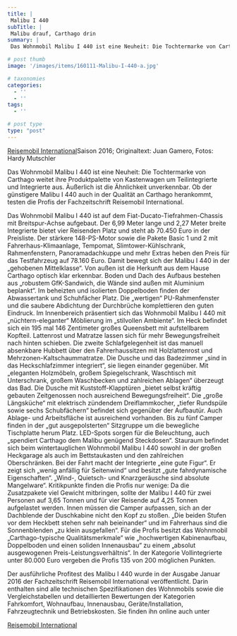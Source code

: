 ```yaml
---
title: |
 Malibu I 440
subTitle: |
 Malibu drauf, Carthago drin
summary: |
 Das Wohnmobil Malibu I 440 ist eine Neuheit: Die Tochtermarke von Carthago weitet ihre Produktpalette von Kastenwagen um Teilintegrierte und Integrierte aus. Äußerlich ist die Ähnlichkeit unverkennbar. Ob der günstigere Malibu I 440 auch in der Qualität an Carthago herankommt, testen die Profis der Fachzeitschrift Reisemobil International.

# post thumb
image: '/images/items/160111-Malibu-I-440-a.jpg'

# taxonomies
categories: 
  - ''
  - ''
tags:
  - ''

# post type
type: "post"
---
```


[Reisemobil International](http://www.reisemobil-international.de)Saison 2016; Originaltext: Juan Gamero, Fotos: Hardy Mutschler  

Das Wohnmobil Malibu I 440 ist eine Neuheit: Die Tochtermarke von Carthago weitet ihre Produktpalette von Kastenwagen um Teilintegrierte und Integrierte aus. Äußerlich ist die Ähnlichkeit unverkennbar. Ob der günstigere Malibu I 440 auch in der Qualität an Carthago herankommt, testen die Profis der Fachzeitschrift Reisemobil International.  

Das Wohnmobil Malibu I 440 ist auf dem Fiat-Ducato-Tiefrahmen-Chassis mit Breitspur-Achse aufgebaut. Der 6,99 Meter lange und 2,27 Meter breite Integrierte bietet vier Reisenden Platz und steht ab 70.450 Euro in der Preisliste. Der stärkere 148-PS-Motor sowie die Pakete Basic 1 und 2 mit Fahrerhaus-Klimaanlage, Tempomat, Slimtower-Kühlschrank, Rahmenfenstern, Panoramadachkuppe und mehr Extras heben den Preis für das Testfahrzeug auf 78.160 Euro. Damit bewegt sich der Malibu I 440 in der „gehobenen Mittelklasse“. Von außen ist die Herkunft aus dem Hause Carthago optisch klar erkennbar. Boden und Dach des Aufbaus bestehen aus „robustem GfK-Sandwich, die Wände sind außen mit Aluminium beplankt“. Im beheizten und isolierten Doppelboden finden der Abwassertank und Schuhfächer Platz. Die „wertigen“ PU-Rahmenfenster und die saubere Abdichtung der Durchbrüche komplettieren den guten Eindruck. Im Innenbereich präsentiert sich das Wohnmobil Malibu I 440 mit „nüchtern-eleganter“ Möblierung im „stilvollen Ambiente“. Im Heck befindet sich ein 195 mal 146 Zentimeter großes Queensbett mit aufstellbarem Kopfteil. Lattenrost und Matratze lassen sich für mehr Bewegungsfreiheit nach hinten schieben. Die zweite Schlafgelegenheit ist das manuell absenkbare Hubbett über den Fahrerhaussitzen mit Holzlattenrost und Mehrzonen-Kaltschaummatratze. Die Dusche und das Badezimmer „sind in das Heckschlafzimmer integriert“, sie liegen einander gegenüber. Mit „eleganten Holzmöbeln, großem Spiegelschrank, Waschtisch mit Unterschrank, großem Waschbecken und zahlreichen Ablagen“ überzeugt das Bad. Die Dusche mit Kuststoff-Klapptüren „bietet selbst kräftig gebauten Zeitgenossen noch ausreichend Bewegungsfreiheit“. Die „große Längsküche“ mit elektrisch zündendem Dreiflammkocher, „tiefer Rundspüle sowie sechs Schubfächern“ befindet sich gegenüber der Aufbautür. Auch Ablage- und Arbeitsfläche ist ausreichend vorhanden. Bis zu fünf Camper finden in der „gut ausgepolsterten“ Sitzgruppe um die bewegliche Tischplatte herum Platz. LED-Spots sorgen für die Beleuchtung, auch „spendiert Carthago dem Malibu genügend Steckdosen“. Stauraum befindet sich beim wintertauglichen Wohnmobil Malibu I 440 sowohl in der großen Heckgarage als auch im Bettstaukasten und den zahlreichen Oberschränken. Bei der Fahrt macht der Integrierte „eine gute Figur“. Er zeigt sich „wenig anfällig für Seitenwind“ und besitzt „gute fahrdynamische Eigenschaften“. „Wind-, Quietsch- und Knarzgeräusche sind absolute Mangelware“. Kritikpunkte finden die Profis nur wenige: Da die Zusatzpakete viel Gewicht mitbringen, sollte der Malibu I 440 für zwei Personen auf 3,65 Tonnen und für vier Reisende auf 4,25 Tonnen aufgelastet werden. Innen müssen die Camper aufpassen, sich an der Dachblende der Duschkabine nicht den Kopf zu stoßen. „Die beiden Stufen vor dem Heckbett stehen sehr nah beieinander“ und im Fahrerhaus sind die Sonnenblenden „zu klein ausgefallen“. Für die Profis besitzt das Wohnmobil „Carthago-typische Qualitätsmerkmale“ wie „hochwertigen Kabinenaufbau, Doppelboden und einen soliden Innenausbau“ zu einem „absolut ausgewogenen Preis-Leistungsverhältnis“. In der Kategorie Vollintegrierte unter 80.000 Euro vergeben die Profis 135 von 200 möglichen Punkten.   

Der ausführliche Profitest des Malibu I 440 wurde in der Ausgabe Januar 2016 der Fachzeitschrift Reisemobil International veröffentlicht. Darin enthalten sind alle technischen Spezifikationen des Wohnmobils sowie die Vergleichstabellen und detaillierten Bewertungen der Kategorien Fahrkomfort, Wohnaufbau, Innenausbau, Geräte/Installation, Fahrzeugtechnik und Betriebskosten. Sie finden ihn online auch unter  

[Reisemobil International](http://caravaningreisen.de/LinkClick.aspx?link=http%3a%2f%2freisemobil-international.de%2fepaper-archiv-artikel%2f012016%2f&tabid=684&portalid=5&mid=1708)